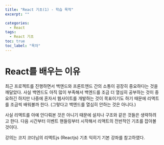 ```yaml
---
title: "React 기초(1) - 학습 목적"
excerpt: ""

categories:
  - React
tags:
  - React 기초
toc: true
toc_label: "목차"
---
```


# React를 배우는 이유

최근 프로젝트를 진행하면서 백엔드와 프론트엔드 간의 소통이 굉장히 중요하다는 것을 깨달았다. 사실 백엔드도 아직 많이 부족해서 백엔드를 조금 더 열심히 공부하는 것이 중요하긴 하지만 나중에 혼자서 웹사이트를 개발하는 것이 목표이기도 하기 때문에 리액트를 조금씩 배워볼까 한다. (그렇다고 백엔드를 열심히 안하는 것은 아니다.)

사실 리액트를 아예 안다뤄본 것은 아니기 때문에 설치나 구조와 같은 것들은 생략하려고 한다. 다음 시간부터 이벤트 핸들링부터 시작해서 리액트의 전반적인 기초를 잡아볼 것이다.

강의는 코지 코더님의 <a href="https://www.youtube.com/playlist?list=PLB7CpjPWqHOuf62H44TMkMIsqfkIzcEcX"></a>리액트js (Reactjs) 기초 익히기 기본 강좌</a>를 참고하였다. 